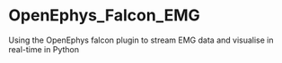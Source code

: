 # OpenEphys_Falcon_EMG
Using the OpenEphys falcon plugin to stream EMG data and visualise in real-time in Python
